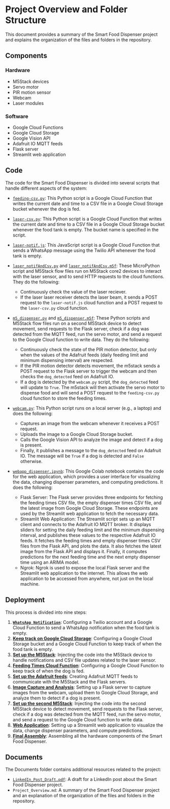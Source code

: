 # Project Overview and Folder Structure

This document provides a summary of the Smart Food Dispenser project and explains the organization of the files and folders in the repository.

## Components

### Hardware
- M5Stack devices
- Servo motor
- PIR motion sensor
- Webcam
- Laser modules

### Software
- Google Cloud Functions
- Google Cloud Storage
- Google Vision API
- Adafruit IO MQTT feeds
- Flask server
- Streamlit web application

## Code

The code for the Smart Food Dispenser is divided into several scripts that handle different aspects of the system:

- [`feeding-csv.py`](https://github.com/stefarine/smart_food_dispenser/blob/main/Code/Cloud/feeding-csv.py): This Python script is a Google Cloud Function that writes the current date and time to a CSV file in a Google Cloud Storage bucket whenever the dog is fed. 

- [`laser-csv.py`](https://github.com/stefarine/smart_food_dispenser/blob/main/Code/Cloud/laser-csv.py): This Python script is a Google Cloud Function that writes the current date and time to a CSV file in a Google Cloud Storage bucket whenever the food tank is empty. The bucket name is specified in the script.

- [`laser-notif.js`](https://github.com/stefarine/smart_food_dispenser/blob/main/Code/Cloud/laser-notif.js): This JavaScript script is a Google Cloud Function that sends a WhatsApp message using the Twilio API whenever the food tank is empty.

- [`laser_notifAndCsv.py`](https://github.com/stefarine/smart_food_dispenser/blob/main/Code/m5stack/laser_notifAndCsv.py) and [`laser_notifAndCsv.m5f`](https://github.com/stefarine/smart_food_dispenser/blob/main/Code/m5stack/laser_notifAndCsv.m5f): These MicroPython script and M5Stack flow files run on M5Stack core2 devices to interact with the laser sensor, and to send HTTP requests to the cloud functions. They do the following:
   - Continuously check the value of the laser reciever.
   - If the laser laser receiver detects the laser beam, it sends a POST request to the `laser-notif.js` cloud function and a POST request to the `laser-csv.py` cloud function.
   
- [`m5_dispenser.py`](https://github.com/stefarine/smart_food_dispenser/blob/main/Code/m5stack/m5_dispenser.py) and [`m5_dispenser.m5f`](https://github.com/stefarine/smart_food_dispenser/blob/main/Code/m5stack/m5_dispenser.m5f`): These Python scripts and M5Stack flow files run on a second M5Stack device to detect movement, send requests to the Flask server, check if a dog was detected from the MQTT feed, run the servo motor, and send a request to the Google Cloud function to write data. They do the following:
   - Continuously check the state of the PIR motion detector, but only when the values of the Adafruit feeds (daily feeding limit and minimum dispensing interval) are respected.
   - If the PIR motion detector detects movement, the m5stack sends a POST request to the Flask server to trigger the webcam and then checks the `dog_detected` feed on Adafruit IO.
   - If a dog is detected by the `webcam.py` script, the `dog_detected` feed will update to `True`. The m5stack will then activate the servo motor to dispense food and will  send a POST request to the `feeding-csv.py` cloud function to store the feeding times. 
 
- [`webcam.py`](https://github.com/stefarine/smart_food_dispenser/blob/main/Code/Local/webcam.py): This Python script runs on a local server (e.g., a laptop) and does the following:
   - Captures an image from the webcam whenever it receives a POST request.
   - Uploads the image to a Google Cloud Storage bucket.
   - Calls the Google Vision API to analyze the image and detect if a dog is present.
   - Finally, it publishes a message to the `dog_detected` feed on Adafruit IO. The message will be `True` if a dog is detected and `False` otherwise.

- [`webapp_dispenser.ipynb`](https://github.com/stefarine/smart_food_dispenser/blob/main/Code/WebApp/webapp_dispenser.ipynb): This Google Colab notebook contains the code for the web application, which provides a user interface for visualizing the data, changing dispenser parameters, and computing predictions. It does the following:
   - Flask Server: The Flask server provides three endpoints for fetching the feeding times CSV file, the empty dispenser times CSV file, and the latest image from Google Cloud Storage. These endpoints are used by the Streamlit web application to fetch the necessary data.
   - Streamlit Web Application: The Streamlit script sets up an MQTT client and connects to the Adafruit IO MQTT broker. It displays sliders for setting the daily feeding limit and the minimum dispensing interval, and publishes these values to the respective Adafruit IO feeds. It fetches the feeding times and empty dispenser times CSV files from the Flask API, and plots the data. It also fetches the latest image from the Flask API and displays it. Finally, it computes predictions for the next feeding time and the next empty dispenser time using an ARIMA model.
   - Ngrok: Ngrok is used to expose the local Flask server and the Streamlit web application to the internet. This allows the web application to be accessed from anywhere, not just on the local machine.


## Deployment

This process is divided into nine steps:

1. [**`WhatsApp Notification`**](https://github.com/stefarine/smart_food_dispenser/blob/main/Deployment/step1.md): Configuring a Twilio account and a Google Cloud Function to send a WhatsApp notification when the food tank is empty.
2. [**Keep track on Google Cloud Storage**](https://github.com/stefarine/smart_food_dispenser/blob/main/Deployment/step2.md): Configuring a Google Cloud Storage bucket and a Google Cloud Function to keep track of when the food tank is empty.
3. [**Set up the M5Stack**](https://github.com/stefarine/smart_food_dispenser/blob/main/Deployment/step3.md): Injecting the code into the M5Stack device to handle notifications and CSV file updates related to the laser sensor.
4. [**Feeding Times Cloud Function**](https://github.com/stefarine/smart_food_dispenser/blob/main/Deployment/step4.md): Configuring a Google Cloud Function to keep track of when the dog is fed.
5. [**Set up the Adafruit feeds**](https://github.com/stefarine/smart_food_dispenser/blob/main/Deployment/step5.md): Creating Adafruit MQTT feeds to communicate with the M5Stack and the Flask servers.
6. [**Image Capture and Analysis**](https://github.com/stefarine/smart_food_dispenser/blob/main/Deployment/step6.md): Setting up a Flask server to capture images from the webcam, upload them to Google Cloud Storage, and analyze them to detect if a dog is present.
7. [**Set up the second M5Stack**](https://github.com/stefarine/smart_food_dispenser/blob/main/Deployment/step7.md): Injecting the code into the second M5Stack device to detect movement, send requests to the Flask server, check if a dog was detected from the MQTT feed, run the servo motor, and send a request to the Google Cloud function to write data.
8. [**Web Application**](https://github.com/stefarine/smart_food_dispenser/blob/main/Deployment/step8.md): Setting up a Streamlit web application to visualize the data, change dispenser parameters, and compute predictions.
9. [**Final Assembly**](https://github.com/stefarine/smart_food_dispenser/blob/main/Deployment/step9.md): Assembling all the hardware components of the Smart Food Dispenser.

## Documents

The Documents folder contains additional resources related to the project:

- [`LinkedIn_Post_Draft.pdf`](https://github.com/stefarine/smart_food_dispenser/blob/main/Documents/LinkdIn_Post_Draft.pdf): A draft for a LinkedIn post about the Smart Food Dispenser project.
- `Project_Overview.md`: A summary of the Smart Food Dispenser project and an explanation of the organization of the files and folders in the repository.
